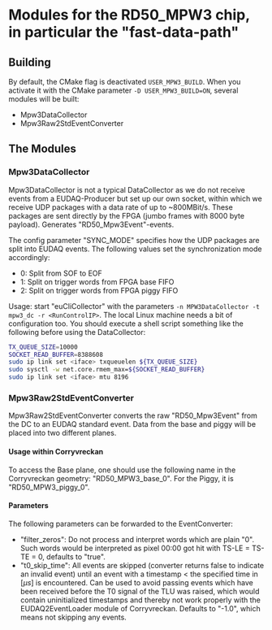 # Modules for the RD50_MPW3 chip, in particular the "fast-data-path"

## Building

By default, the CMake flag is deactivated `USER_MPW3_BUILD`. When you activate it with the CMake parameter `-D USER_MPW3_BUILD=ON`, several modules will be built:

- Mpw3DataCollector
- Mpw3Raw2StdEventConverter

## The Modules

### Mpw3DataCollector

Mpw3DataCollector is not a typical DataCollector as we do not receive events from a EUDAQ-Producer but set up our own socket, within which we receive UDP packages with a data rate of up to ~800MBit/s. These packages are sent directly by the FPGA (jumbo frames with 8000 byte payload). Generates "RD50_Mpw3Event"-events.

The config parameter "SYNC_MODE" specifies how the UDP packages are split into EUDAQ events. The following values set the synchronization mode accordingly:

- 0: Split from SOF to EOF
- 1: Split on trigger words from FPGA base FIFO
- 2: Split on trigger words from FPGA piggy FIFO

Usage: start "euCliCollector" with the parameters `-n MPW3DataCollector -t mpw3_dc -r <RunControlIP>`. The local Linux machine needs a bit of configuration too. You should execute a shell script something like the following before using the DataCollector:

```bash
TX_QUEUE_SIZE=10000
SOCKET_READ_BUFFER=8388608
sudo ip link set <iface> txqueuelen ${TX_QUEUE_SIZE}
sudo sysctl -w net.core.rmem_max=${SOCKET_READ_BUFFER}
sudo ip link set <iface> mtu 8196
```

### Mpw3Raw2StdEventConverter

Mpw3Raw2StdEventConverter converts the raw "RD50_Mpw3Event" from the DC to an EUDAQ standard event. Data from the base and piggy will be placed into two different planes.

#### Usage within Corryvreckan

To access the Base plane, one should use the following name in the Corryvreckan geometry: "RD50_MPW3_base_0". For the Piggy, it is "RD50_MPW3_piggy_0".

#### Parameters

The following parameters can be forwarded to the EventConverter:

- "filter_zeros": Do not process and interpret words which are plain "0". Such words would be interpreted as pixel 00:00 got hit with TS-LE = TS-TE = 0, defaults to "true".
- "t0_skip_time": All events are skipped (converter returns false to indicate an invalid event) until an event with a timestamp < the specified time in [$\mu s$] is encountered. Can be used to avoid passing events which have been received before the T0 signal of the TLU was raised, which would contain uninitialized timestamps and thereby not work properly with the EUDAQ2EventLoader module of Corryvreckan. Defaults to "-1.0", which means not skipping any events.
